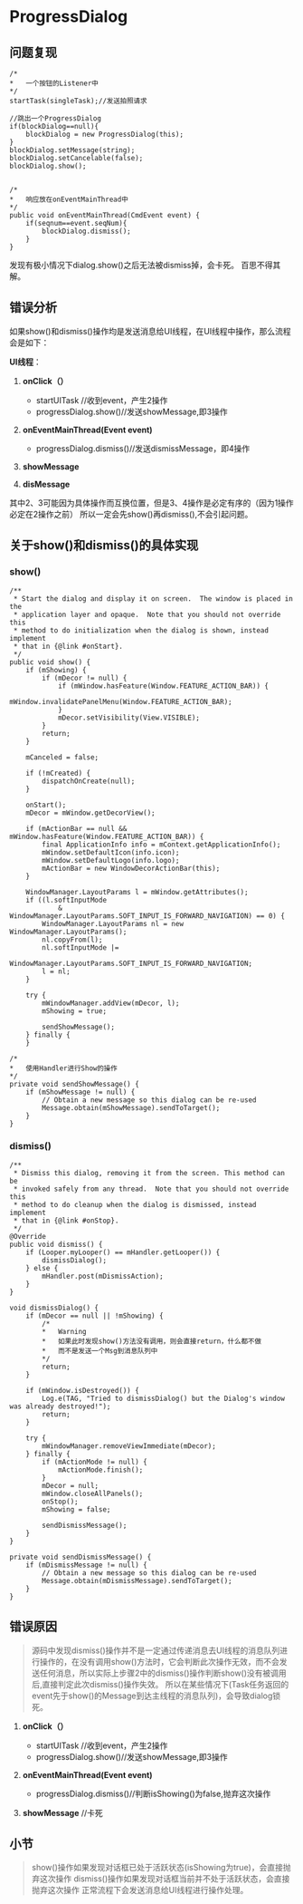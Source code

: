 # ProgressDialog #



## 问题复现 ##

	/*
	*	一个按钮的Listener中
	*/
    startTask(singleTask);//发送拍照请求

	//跳出一个ProgressDialog
	if(blockDialog==null){
		blockDialog = new ProgressDialog(this);
	}
	blockDialog.setMessage(string);
	blockDialog.setCancelable(false);
	blockDialog.show();


	/*
	*	响应放在onEventMainThread中
	*/
	public void onEventMainThread(CmdEvent event) {
		if(seqnum==event.seqNum){
			blockDialog.dismiss();
		}
	}

发现有极小情况下dialog.show()之后无法被dismiss掉，会卡死。
百思不得其解。

## 错误分析 ##


如果show()和dismiss()操作均是发送消息给UI线程，在UI线程中操作，那么流程会是如下：

**UI线程**：

1. **onClick（）**
	- startUITask	//收到event，产生2操作
	- progressDialog.show()//发送showMessage,即3操作

2. **onEventMainThread(Event event)**
	- progressDialog.dismiss()//发送dismissMessage，即4操作


3. **showMessage**


4. **disMessage**

其中2、3可能因为具体操作而互换位置，但是3、4操作是必定有序的（因为1操作必定在2操作之前）
所以一定会先show()再dismiss(),不会引起问题。

## 关于show()和dismiss()的具体实现 ##

### show() ###

    /**
     * Start the dialog and display it on screen.  The window is placed in the
     * application layer and opaque.  Note that you should not override this
     * method to do initialization when the dialog is shown, instead implement
     * that in {@link #onStart}.
     */
    public void show() {
        if (mShowing) {
            if (mDecor != null) {
                if (mWindow.hasFeature(Window.FEATURE_ACTION_BAR)) {
                    mWindow.invalidatePanelMenu(Window.FEATURE_ACTION_BAR);
                }
                mDecor.setVisibility(View.VISIBLE);
            }
            return;
        }

        mCanceled = false;
        
        if (!mCreated) {
            dispatchOnCreate(null);
        }

        onStart();
        mDecor = mWindow.getDecorView();

        if (mActionBar == null && mWindow.hasFeature(Window.FEATURE_ACTION_BAR)) {
            final ApplicationInfo info = mContext.getApplicationInfo();
            mWindow.setDefaultIcon(info.icon);
            mWindow.setDefaultLogo(info.logo);
            mActionBar = new WindowDecorActionBar(this);
        }

        WindowManager.LayoutParams l = mWindow.getAttributes();
        if ((l.softInputMode
                & WindowManager.LayoutParams.SOFT_INPUT_IS_FORWARD_NAVIGATION) == 0) {
            WindowManager.LayoutParams nl = new WindowManager.LayoutParams();
            nl.copyFrom(l);
            nl.softInputMode |=
                    WindowManager.LayoutParams.SOFT_INPUT_IS_FORWARD_NAVIGATION;
            l = nl;
        }

        try {
            mWindowManager.addView(mDecor, l);
            mShowing = true;
    
            sendShowMessage();
        } finally {
        }

	/*
	*	使用Handler进行Show的操作
	*/
	private void sendShowMessage() {
        if (mShowMessage != null) {
            // Obtain a new message so this dialog can be re-used
            Message.obtain(mShowMessage).sendToTarget();
        }
    }




### dismiss() ###

    /**
     * Dismiss this dialog, removing it from the screen. This method can be
     * invoked safely from any thread.  Note that you should not override this
     * method to do cleanup when the dialog is dismissed, instead implement
     * that in {@link #onStop}.
     */
    @Override
    public void dismiss() {
        if (Looper.myLooper() == mHandler.getLooper()) {
            dismissDialog();
        } else {
            mHandler.post(mDismissAction);
        }
    }

	void dismissDialog() {
        if (mDecor == null || !mShowing) {
			/*
			*	Warning
			*	如果此时发现show()方法没有调用，则会直接return，什么都不做
			*	而不是发送一个Msg到消息队列中
			*/
            return;
        }

        if (mWindow.isDestroyed()) {
            Log.e(TAG, "Tried to dismissDialog() but the Dialog's window was already destroyed!");
            return;
        }

        try {
            mWindowManager.removeViewImmediate(mDecor);
        } finally {
            if (mActionMode != null) {
                mActionMode.finish();
            }
            mDecor = null;
            mWindow.closeAllPanels();
            onStop();
            mShowing = false;

            sendDismissMessage();
        }
    }

	private void sendDismissMessage() {
        if (mDismissMessage != null) {
            // Obtain a new message so this dialog can be re-used
            Message.obtain(mDismissMessage).sendToTarget();
        }
    }


## 错误原因 ##

>源码中发现dismiss()操作并不是一定通过传递消息去UI线程的消息队列进行操作的，在没有调用show()方法时，它会判断此次操作无效，而不会发送任何消息，所以实际上步骤2中的dismiss()操作判断show()没有被调用后,直接判定此次dismiss()操作失效。
>所以在某些情况下(Task任务返回的event先于show()的Message到达主线程的消息队列)，会导致dialog锁死。

1. **onClick（）**
	- startUITask	//收到event，产生2操作
	- progressDialog.show()//发送showMessage,即3操作

2. **onEventMainThread(Event event)**
	- progressDialog.dismiss()//判断isShowing()为false,抛弃这次操作


3. **showMessage** //卡死

## 小节 ##
>show()操作如果发现对话框已处于活跃状态(isShowing为true)，会直接抛弃这次操作
>dismiss()操作如果发现对话框当前并不处于活跃状态，会直接抛弃这次操作
>正常流程下会发送消息给UI线程进行操作处理。